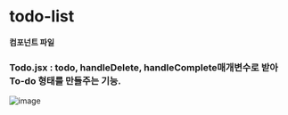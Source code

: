 # todo-list

**컴포넌트 파일**
### Todo.jsx : todo, handleDelete, handleComplete매개변수로 받아 To-do 형태를 만들주는 기능.
![image](https://github.com/HojinLim/todo-list/assets/69897998/0fca9d31-6d52-4726-8803-5f75d6787a06)

